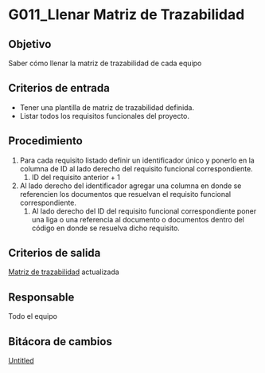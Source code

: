 # G011_Llenar Matriz de Trazabilidad

## Objetivo

Saber cómo llenar la matriz de trazabilidad de cada equipo

## **Criterios de entrada**

- Tener una plantilla de matriz de trazabilidad definida.
- Listar todos los requisitos funcionales del proyecto.

## **Procedimiento**

1. Para cada requisito listado definir un identificador único y ponerlo en la columna de ID al lado derecho del requisito funcional correspondiente.
    1. ID del requisito anterior + 1
2. Al lado derecho del identificador agregar una columna en donde se referencien los documentos que resuelvan el requisito funcional correspondiente.
    1. Al lado derecho del ID del requisito funcional correspondiente poner una liga o una referencia al documento o documentos dentro del código en donde se resuelva dicho requisito.

## **Criterios de salida**

[Matriz de trazabilidad](https://docs.google.com/spreadsheets/d/1SabEsCCNVtxFJoqglCguCcy1aq_SM-P5ZXAz9y8DDaY/edit?usp=sharing) actualizada

## **Responsable**

Todo el equipo

## Bitácora de cambios

[Untitled](G011_Llenar%20Matriz%20de%20Trazabilidad%202a6094b09f214e6a9515bc73ce626e2c/Untitled%20Database%200b1c475234c54237b47fe9617c4ad522.csv)